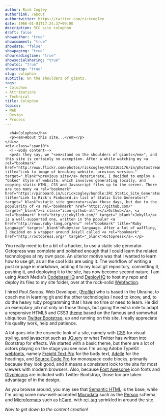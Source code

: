 ```yaml
---
author: Rick Cogley
authorlink: /about
authortwitter: https://twitter.com/rickcogley
date: 1966-01-01T17:24:37+09:00
description: RCC site colophon
draft: false
showauthor: "true"
showcomment: "true"
showdate: "false"
showpaging: "true"
showreadingtime: "true"
showsocialsharing: "true"
showtoc: "true"
showtotop: "true"
slug: colophon
subtitle: On the shoulders of giants.
tags:
- Colophon
- Attributions
- Technical
title: Colophon
topics:
- Web
- Design
- Process
---
```



      <h4>Colophon</h4>
      <p><em>About this site...</em></p>
    </div>
    <div class="span10">
      <!--Body content-->
      <p>As they say, we "<em>stand on the shoulders of giants</em>", and this site is certainly no exception. After a while watching my <a rel="bookmark" href="http://www.flickr.com/photos/rickcogley/8423163176/in/photostream" title="Link to image of breaking website, previous version." target="_blank">previous site</a> deteriorate, I decided to employ a "baked" style of website, which involves generating locally, and copying static HTML, CSS and Javascript files up to the server. There are too many <a rel="bookmark" href="https://pinboard.in/u:rickcogley/bundle:JRC_Static_Site_Generators/" title="Link to Rick's Pinboard.in list of Static Site Generators" target="_blank">static site generators</a> these days, but due to the popularity of <a rel="bookmark" href="https://github.com/" target="_blank"><i class="icon-github-alt"></i>Github</a>, <a rel="bookmark" href="http://jekyllrb.com/" target="_blank">Jekyll</a> is a well-supported one, written in the popular <a href="http://www.ruby-lang.org/en/" rel="bookmark" title="Ruby Language" target="_blank">Ruby</a> language. After a lot of waffling, I decided on a wrapper around Jekyll called <a rel="bookmark" href="http://octopress.org/" target="_blank">Octopress</a>.</p>
<p>You really need to be a bit of a hacker, to use a static site generator. Octopress was complete and polished enough that I could learn the related technologies at my own pace. An ulterior motive was that I wanted to learn how to use git, as all the cool kids are using it. The workflow of writing a post or page in markdown, adding it to my local git repository, committing it, pushing it, and deploying it to the site, has now become second nature. I am using Atech Media's <a rel="bookmark" href="http://www.codebasehq.com/" title="Atech Media CodebaseHQ git and subversion hosting." target="_blank">CodebaseHQ</a> and <a rel="bookmark" href="http://www.deployhq.com/" title="Atech Media DeployHQ to auto-copy a git repo to a server." target="_blank">DeployHQ</a> to host my repo and deploy its files to my site folder, over at the rock-solid <a rel="bookmark" href="http://www.webfaction.com?affiliate=rcogley" title="Webfaction hosting link." target="_blank">Webfaction</a>.</p>
<p>I hired <span id="itemscope" itemscope itemtype="http://schema.org/Person"><span itemprop="name"><em>Paul Serous</em></span>, <span itemprop="jobTitle">Web Developer</span>, (<a itemprop="url" href="http://about.me/paul_ser" title="Paul Ser profile page" target="_blank">Profile</a>)</span></span> who is based in the Ukraine, to coach me in learning git and the other technologies I need to know, and, to do the heavy ruby programming that I have no time or need to learn. He did an exemplary job not only on those things, but going the extra mile to adapt a responsive HTML5 and CSS3 <a rel="bookmark" href="http://themeforest.net/item/justi-responsive-html5css3-template/2733629" title="Justi HTML5 and CSS3 theme based on Twitter Bootstrap" target="_blank">theme</a> based on the famous and somewhat ubiquitous <a rel="bookmark" href="http://twitter.github.com/bootstrap/" title="Twitter Bootstrap - responsive HTML5 and CSS3 framework." target="_blank">Twitter Bootstrap</a>, up and running on this site. I really appreciate his quality work, help and patience.</p>
<p>A lot goes into the cosmetic look of a site, namely with <a rel="bookmark" title="Permanent bookmark for Cascading Style Sheets" href="http://www.w3.org/Style/CSS/">CSS</a> for visual styling, and javascript such as <a href="http://jquery.com/" rel="bookmark" title="JQuery site." target="_blank">JQuery</a> or what Twitter has written into Bootstrap for effects. We started with a basic theme, but there are a lot of actors playing on the stage you see now. I'm using Adobe TypeKit <a href="https://typekit.com/colophons/opc8mtb" rel="bookmark" title="Webfonts from Adobe used in this site." target="_blank">webfonts</a>, namely <a href="https://typekit.com/fonts/freight-text-pro" rel="bookmark" title="Freight Text Pro web font details page." target="_blank">Freight Text Pro</a> for the body text, <a href="https://typekit.com/fonts/adelle-web" rel="bookmark" title="Adelle web font details page." target="_blank">Adelle</a> for the headings, and <a href="https://typekit.com/fonts/source-code-pro" rel="bookmark" title="Source Code Pro web font details page." target="_blank">Source Code Pro</a> for monospace code blocks, primarily because they look good, and it means a consistent look to the site for most viewers with modern browsers. Also, because <a href="http://fortawesome.github.com/Font-Awesome/" rel="bookmark" title="Font Awesome icon fonts" target="_blank">Font Awesome</a> icon fonts and <a href="http://glyphicons.com/" rel="bookmark" title="Glyphicon icons" target="_blank">Glyphicons</a> are included with Twitter Bootstrap, those too are taken advantage of in the design.</p>
<p>As you browse around, you may see that <a rel="bookmark" title="Semantic H.T.M.L. Wikipedia article link" href="http://en.wikipedia.org/wiki/Semantic_HTML">Semantic HTML</a> is the base, while I'm using some now-well-accepted <a href="http://schema.org/" rel="bookmark" title="Canonical site for Microdata, Schema.org." target="_blank">Microdata</a> such as the <a href="http://schema.org/Person" rel="bookmark" title="Microdata Person schema." target="_blank">Person</a> schema, and <a href="http://microformats.org">Microformats</a> such as <a href="http://www.microformats.org/wiki/hcard" rel="bookmark" title="Permanent bookmark for hcard Microformat">hCard</a>, with <a href="http://www.microformats.org/wiki/rel-tag" rel="bookmark" title="Rel-tag Microformat">rel-tag</a> sprinkled in around the site.</p>
<p><em>Now to get down to the content creation!</em></p>
    </div>
  </div>
</div>




